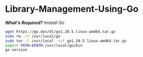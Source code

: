 # Library-Management-Using-Go

**_What's Required?_**
_Imstall Go_
```sh
wget https://go.dev/dl/go1.20.5.linux-amd64.tar.gz
sudo rm -rf /usr/local/go 
sudo tar -C /usr/local -xzf go1.20.5.linux-amd64.tar.gz
export PATH=$PATH:/usr/local/go/bin
go version   
```

```sh
```

